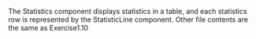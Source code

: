 The Statistics component displays statistics in a table, and each statistics row is represented by the StatisticLine component. Other file contents are the same as Exercise1.10